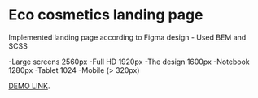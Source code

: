 # Eco cosmetics landing page
  Implemented landing page according to Figma design - Used BEM and SCSS

  -Large screens 2560px
  -Full HD 1920px
  -The design 1600px
  -Notebook 1280px
  -Tablet 1024
  -Mobile (> 320px)

  [DEMO LINK](https://NikitaTudakov.github.io/Eco_cosmetics/).


